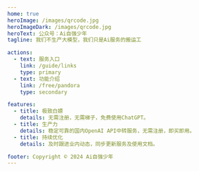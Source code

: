 ```yaml
---
home: true
heroImage: /images/qrcode.jpg
heroImageDark: /images/qrcode.jpg
heroText: 公众号：Ai自强少年
tagline: 我们不生产大模型，我们只是Ai服务的搬运工

actions:
  - text: 服务入口
    link: /guide/links
    type: primary
  - text: 功能介绍
    link: /free/pandora
    type: secondary

features:
  - title: 极致白嫖
    details: 无需注册，无需梯子，免费使用ChatGPT。
  - title: 生产力
    details: 稳定可靠的国内OpenAI API中转服务，无需注册，即买即用。
  - title: 持续优化
    details: 及时跟进业内动态，同步更新服务及使用文档。

footer: Copyright © 2024 Ai自强少年
---
```




